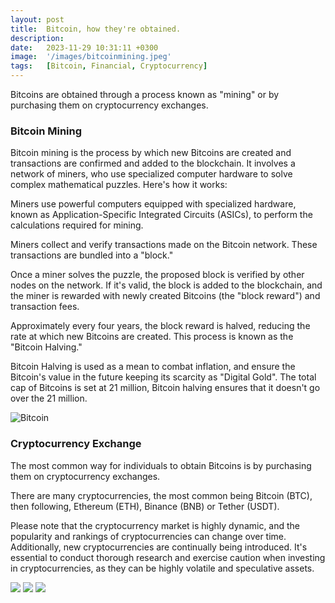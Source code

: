 ```yaml
---
layout: post
title:  Bitcoin, how they're obtained.
description:
date:   2023-11-29 10:31:11 +0300
image:  '/images/bitcoinmining.jpeg'
tags:   [Bitcoin, Financial, Cryptocurrency]
---
```


Bitcoins are obtained through a process known as "mining" or by purchasing them on cryptocurrency exchanges.
### Bitcoin Mining
Bitcoin mining is the process by which new Bitcoins are created and transactions are confirmed and added to the blockchain. It involves a network of miners, who use specialized computer hardware to solve complex mathematical puzzles. Here's how it works:

Miners use powerful computers equipped with specialized hardware, known as Application-Specific Integrated Circuits (ASICs), to perform the calculations required for mining.

Miners collect and verify transactions made on the Bitcoin network. These transactions are bundled into a "block."

Once a miner solves the puzzle, the proposed block is verified by other nodes on the network. If it's valid, the block is added to the blockchain, and the miner is rewarded with newly created Bitcoins (the "block reward") and transaction fees.

Approximately every four years, the block reward is halved, reducing the rate at which new Bitcoins are created. This process is known as the "Bitcoin Halving."

Bitcoin Halving is used as a mean to combat inflation, and ensure the Bitcoin's value in the future keeping its scarcity as "Digital Gold". The total cap of Bitcoins is set at 21 million, Bitcoin halving ensures that it doesn't go over the 21 million. 


![Bitcoin]({{site.baseurl}}/images/btcstanding.jpeg)




### Cryptocurrency Exchange
The most common way for individuals to obtain Bitcoins is by purchasing them on cryptocurrency exchanges.

There are many cryptocurrencies, the most common being Bitcoin (BTC), then following, Ethereum (ETH), Binance (BNB) or Tether (USDT). 

Please note that the cryptocurrency market is highly dynamic, and the popularity and rankings of cryptocurrencies can change over time. Additionally, new cryptocurrencies are continually being introduced. It's essential to conduct thorough research and exercise caution when investing in cryptocurrencies, as they can be highly volatile and speculative assets.



<div class="gallery-box">
  <div class="gallery">
    <img src="/webpage_initial/images/eth.jpeg">
    <img src="/webpage_initial/images/bnb.jpeg">
    <img src="/webpage_initial/images/usdt.jpeg">
  </div>

</div>

